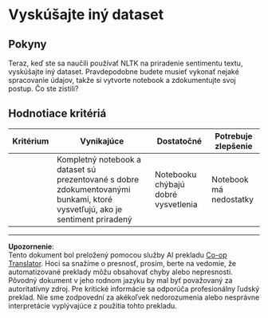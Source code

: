 <!--
CO_OP_TRANSLATOR_METADATA:
{
  "original_hash": "daf144daa552da6a7d442aff6f3e77d8",
  "translation_date": "2025-09-05T17:10:14+00:00",
  "source_file": "6-NLP/5-Hotel-Reviews-2/assignment.md",
  "language_code": "sk"
}
-->
# Vyskúšajte iný dataset

## Pokyny

Teraz, keď ste sa naučili používať NLTK na priradenie sentimentu textu, vyskúšajte iný dataset. Pravdepodobne budete musieť vykonať nejaké spracovanie údajov, takže si vytvorte notebook a zdokumentujte svoj postup. Čo ste zistili?

## Hodnotiace kritériá

| Kritérium | Vynikajúce                                                                                                      | Dostatočné                              | Potrebuje zlepšenie    |
| --------- | ---------------------------------------------------------------------------------------------------------------- | --------------------------------------- | ---------------------- |
|           | Kompletný notebook a dataset sú prezentované s dobre zdokumentovanými bunkami, ktoré vysvetľujú, ako je sentiment priradený | Notebooku chýbajú dobré vysvetlenia     | Notebook má nedostatky |

---

**Upozornenie**:  
Tento dokument bol preložený pomocou služby AI prekladu [Co-op Translator](https://github.com/Azure/co-op-translator). Hoci sa snažíme o presnosť, prosím, berte na vedomie, že automatizované preklady môžu obsahovať chyby alebo nepresnosti. Pôvodný dokument v jeho rodnom jazyku by mal byť považovaný za autoritatívny zdroj. Pre kritické informácie sa odporúča profesionálny ľudský preklad. Nie sme zodpovední za akékoľvek nedorozumenia alebo nesprávne interpretácie vyplývajúce z použitia tohto prekladu.